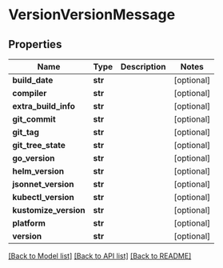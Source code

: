 # VersionVersionMessage

## Properties
Name | Type | Description | Notes
------------ | ------------- | ------------- | -------------
**build_date** | **str** |  | [optional] 
**compiler** | **str** |  | [optional] 
**extra_build_info** | **str** |  | [optional] 
**git_commit** | **str** |  | [optional] 
**git_tag** | **str** |  | [optional] 
**git_tree_state** | **str** |  | [optional] 
**go_version** | **str** |  | [optional] 
**helm_version** | **str** |  | [optional] 
**jsonnet_version** | **str** |  | [optional] 
**kubectl_version** | **str** |  | [optional] 
**kustomize_version** | **str** |  | [optional] 
**platform** | **str** |  | [optional] 
**version** | **str** |  | [optional] 

[[Back to Model list]](../README.md#documentation-for-models) [[Back to API list]](../README.md#documentation-for-api-endpoints) [[Back to README]](../README.md)


